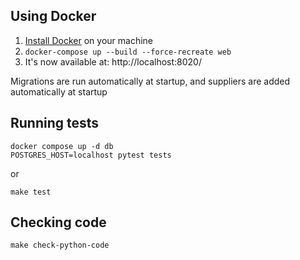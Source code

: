 ## Using Docker

1. [Install Docker](https://docs.docker.com/get-docker/) on your machine
2. `docker-compose up --build --force-recreate web`
3. It's now available at: http://localhost:8020/

Migrations are run automatically at startup, and suppliers are added automatically at startup


## Running tests

```commandline
docker compose up -d db
POSTGRES_HOST=localhost pytest tests
```

or

```commandline
make test
```

## Checking code

    make check-python-code
